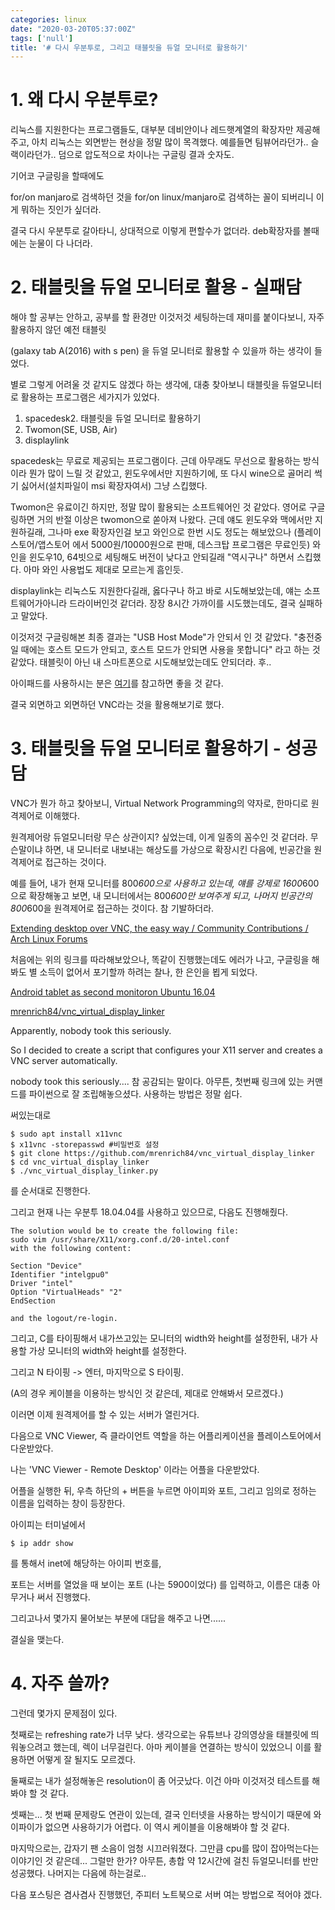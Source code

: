 ```yaml
---
categories: linux
date: "2020-03-20T05:37:00Z"
tags: ['null']
title: '# 다시 우분투로, 그리고 태블릿을 듀얼 모니터로 활용하기'
---
```


# 1. 왜 다시 우분투로?
리눅스를 지원한다는 프로그램들도, 대부분 데비안이나 레드햇계열의 확장자만 제공해주고, 아치 리눅스는 외면받는 현상을 정말 많이 목격했다. 예를들면 팀뷰어라던가.. 슬랙이라던가.. 덤으로 압도적으로 차이나는 구글링 결과 숫자도.

기어코 구글링을 할때에도

for/on manjaro로 검색하던 것을 for/on linux/manjaro로 검색하는 꼴이 되버리니 이게 뭐하는 짓인가 싶더라.

결국 다시 우분투로 갈아타니, 상대적으로 이렇게 편할수가 없더라. deb확장자를 볼때에는 눈물이 다 나더라.

# 2. 태블릿을 듀얼 모니터로 활용 - 실패담
해야 할 공부는 안하고, 공부를 할 환경만 이것저것 세팅하는데 재미를 붙이다보니, 자주 활용하지 않던 예전 태블릿

(galaxy tab A(2016) with s pen) 을 듀얼 모니터로 활용할 수 있을까 하는 생각이 들었다.


별로 그렇게 어려울 것 같지도 않겠다 하는 생각에, 대충 찾아보니 태블릿을 듀얼모니터로 활용하는 프로그램은 세가지가 있었다.

1. spacedesk2. 태블릿을 듀얼 모니터로 활용하기
2. Twomon(SE, USB, Air)
3. displaylink

spacedesk는 무료로 제공되는 프로그램이다. 근데 아무래도 무선으로 활용하는 방식이라 뭔가 많이 느릴 것 같았고, 윈도우에서만 지원하기에, 또 다시 wine으로 골머리 썩기 싫어서(설치파일이 msi 확장자여서) 그냥 스킵했다. 

Twomon은 유료이긴 하지만, 정말 많이 활용되는 소프트웨어인 것 같았다. 영어로 구글링하면 거의 반절 이상은 twomon으로 쏟아져 나왔다. 근데 얘도 윈도우와 맥에서만 지원하길래, 그나마 exe 확장자인걸 보고 와인으로 한번 시도 정도는 해보았으나 (플레이스토어/앱스토어 에서 5000원/10000원으로 판매, 데스크탑 프로그램은 무료인듯)  와인을 윈도우10, 64빗으로 세팅해도 버전이 낮다고 안되길래 "역시구나" 하면서 스킵했다. 아마 와인 사용법도 제대로 모르는게 흠인듯.

displaylink는 리눅스도 지원한다길래, 옳다구나 하고 바로 시도해보았는데, 얘는 소프트웨어가아니라 드라이버인것 같더라. 장장 8시간 가까이를 시도했는데도, 결국 실패하고 말았다.

이것저것 구글링해본 최종 결과는 "USB Host Mode"가 안되서 인 것 같았다. "충전중일 때에는 호스트 모드가 안되고, 호스트 모드가 안되면 사용을 못합니다" 라고 하는 것 같았다. 태블릿이 아닌 내 스마트폰으로 시도해보았는데도 안되더라. 후..

아이패드를 사용하시는 분은 [여기](http://www.kwangsiklee.com/2017/11/asus-mb169b-ubuntu-14-04-5-lts-displaylink-%ED%99%98%EA%B2%BD%EC%84%A4%EC%A0%95-%ED%95%98%EA%B8%B0/)를 참고하면 좋을 것 같다.

결국 외면하고 외면하던 VNC라는 것을 활용해보기로 했다.

# 3. 태블릿을 듀얼 모니터로 활용하기 - 성공담
VNC가 뭔가 하고 찾아보니, Virtual Network Programming의 약자로, 한마디로 원격제어로 이해했다.

원격제어랑 듀얼모니터랑 무슨 상관이지? 싶었는데, 이게 일종의 꼼수인 것 같더라. 무슨말이냐 하면, 내 모니터로 내보내는 해상도를 가상으로 확장시킨 다음에, 빈공간을 원격제어로 접근하는 것이다.

예를 들어, 내가 현재 모니터를 800*600으로 사용하고 있는데, 얘를 강제로 1600*600으로 확장해놓고 보면, 내 모니터에서는 800*600만 보여주게 되고, 나머지 빈공간의 800*600을 원격제어로 접근하는 것이다. 참 기발하더라.

[Extending desktop over VNC, the easy way / Community Contributions / Arch Linux Forums](https://bbs.archlinux.org/viewtopic.php?id=191555)


처음에는 위의 링크를 따라해보았으나, 똑같이 진행했는데도 에러가 나고, 구글링을 해봐도 별 소득이 없어서 포기할까 하려는 찰나, 한 은인을 뵙게 되었다.

[Android tablet as second monitoron Ubuntu 16.04](http://pavatechpit.blogspot.com/2017/04/android-tablet-as-second-monitor-on.html)  

[mrenrich84/vnc_virtual_display_linker](https://github.com/mrenrich84/vnc_virtual_display_linker)


Apparently, nobody took this seriously.

So I decided to create a script that configures your X11 server and creates a VNC server automatically.  

nobody took this seriously.... 참 공감되는 말이다.
아무튼, 첫번째 링크에 있는 커맨드를 파이썬으로 잘 조립해놓으셨다.
사용하는 방법은 정말 쉽다.

써있는대로

```
$ sudo apt install x11vnc
$ x11vnc -storepasswd #비밀번호 설정
$ git clone https://github.com/mrenrich84/vnc_virtual_display_linker
$ cd vnc_virtual_display_linker
$ ./vnc_virtual_display_linker.py
```

를 순서대로 진행한다.


그리고 현재 나는 우분투 18.04.04를 사용하고 있으므로, 다음도 진행해줬다.

```
The solution would be to create the following file:
sudo vim /usr/share/X11/xorg.conf.d/20-intel.conf
with the following content:

Section "Device"
Identifier "intelgpu0"
Driver "intel"
Option "VirtualHeads" "2"
EndSection

and the logout/re-login.
```

그리고, C를 타이핑해서 내가쓰고있는 모니터의 width와 height를 설정한뒤, 내가 사용할 가상 모니터의 width와 height를 설정한다.

그리고 N 타이핑 -> 엔터, 마지막으로 S 타이핑.

(A의 경우 케이블을 이용하는 방식인 것 같은데, 제대로 안해봐서 모르겠다.)

이러면 이제 원격제어를 할 수 있는 서버가 열린거다.

다음으로 VNC Viewer, 즉 클라이언트 역할을 하는 어플리케이션을 플레이스토어에서 다운받았다.

나는 'VNC Viewer - Remote Desktop' 이라는 어플을 다운받았다.

어플을 실행한 뒤, 우측 하단의 + 버튼을 누르면 아이피와 포트, 그리고 임의로 정하는 이름을 입력하는 창이 등장한다.

아이피는 터미널에서
```
$ ip addr show
```
를 통해서 inet에 해당하는 아이피 번호를,

포트는 서버를 열었을 때 보이는 포트 (나는 5900이었다) 를 입력하고, 이름은 대충 아무거나 써서 진행했다.

그리고나서 몇가지 물어보는 부분에 대답을 해주고 나면......

결실을 맺는다.



# 4. 자주 쓸까?
그런데 몇가지 문제점이 있다.

첫째로는 refreshing rate가 너무 낮다. 생각으로는 유튜브나 강의영상을 태블릿에 띄워놓으려고 했는데, 렉이 너무걸린다. 아마 케이블을 연결하는 방식이 있었으니 이를 활용하면 어떻게 잘 될지도 모르겠다.

둘째로는 내가 설정해놓은 resolution이 좀 어긋났다. 이건 아마 이것저것 테스트를 해봐야 할 것 같다.

셋째는... 첫 번째 문제랑도 연관이 있는데, 결국 인터넷을 사용하는 방식이기 때문에 와이파이가 없으면 사용하기가 어렵다. 이 역시 케이블을 이용해봐야 할 것 같다.

마지막으로는, 갑자기 팬 소음이 엄청 시끄러워졌다. 그만큼 cpu를 많이 잡아먹는다는 이야기인 것 같은데... 그럴만 한가? 아무튼, 총합 약 12시간에 걸친 듀얼모니터를 반만 성공했다. 나머지는 다음에 하는걸로..

다음 포스팅은 겸사겸사 진행했던, 주피터 노트북으로 서버 여는 방법으로 적어야 겠다.
